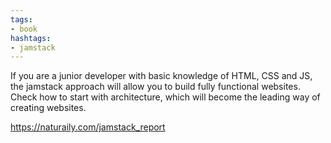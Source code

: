 ```yaml
---
tags:
- book
hashtags:
- jamstack
---
```


If you are a junior developer with basic knowledge of HTML, CSS and JS, the jamstack approach will allow you to build fully functional websites. Check how to start with architecture, which will become the leading way of creating websites.

https://naturaily.com/jamstack_report